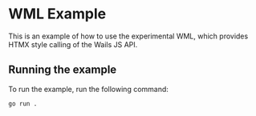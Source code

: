 # WML Example

This is an example of how to use the experimental WML, which provides HTMX style calling of the Wails JS API.

## Running the example

To run the example, run the following command:

```bash
go run .
```

